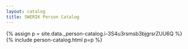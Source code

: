 ```yaml
---
layout: catalog
title: SWERIK Person Catalog
---
```

{% assign p = site.data._person-catalog.i-3S4u3rsmsb3bjgrsrZUU6Q %}
{% include person-catalog.html p=p %}

